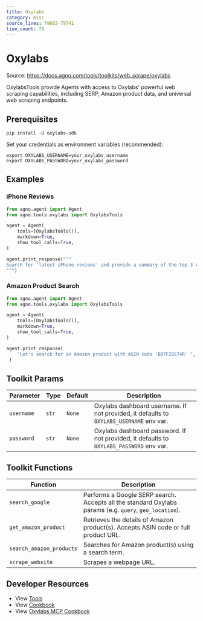 ```yaml
---
title: Oxylabs
category: misc
source_lines: 79662-79741
line_count: 79
---
```


# Oxylabs
Source: https://docs.agno.com/tools/toolkits/web_scrape/oxylabs



OxylabsTools provide Agents with access to Oxylabs' powerful web scraping capabilities, including SERP, Amazon product data, and universal web scraping endpoints.

## Prerequisites

```shell
pip install -U oxylabs-sdk
```

Set your credentials as environment variables (recommended):

```shell
export OXYLABS_USERNAME=your_oxylabs_username
export OXYLABS_PASSWORD=your_oxylabs_password
```

## Examples

### iPhone Reviews

```python
from agno.agent import Agent
from agno.tools.oxylabs import OxylabsTools

agent = Agent(
    tools=[OxylabsTools()],
    markdown=True,
    show_tool_calls=True,
)

agent.print_response("""
Search for 'latest iPhone reviews' and provide a summary of the top 3 results. 
""")
```

### Amazon Product Search

```python
from agno.agent import Agent
from agno.tools.oxylabs import OxylabsTools

agent = Agent(
    tools=[OxylabsTools()],
    markdown=True,
    show_tool_calls=True,
)

agent.print_response(
    "Let's search for an Amazon product with ASIN code 'B07FZ8S74R' ",
 )
```

## Toolkit Params

| Parameter  | Type  | Default | Description                                                                             |
| ---------- | ----- | ------- | --------------------------------------------------------------------------------------- |
| `username` | `str` | `None`  | Oxylabs dashboard username. If not provided, it defaults to `OXYLABS_USERNAME` env var. |
| `password` | `str` | `None`  | Oxylabs dashboard password. If not provided, it defaults to `OXYLABS_PASSWORD` env var. |

## Toolkit Functions

| Function                 | Description                                                                                            |
| ------------------------ | ------------------------------------------------------------------------------------------------------ |
| `search_google`          | Performs a Google SERP search. Accepts all the standard Oxylabs params (e.g. `query`, `geo_location`). |
| `get_amazon_product`     | Retrieves the details of Amazon product(s). Accepts ASIN code or full product URL.                     |
| `search_amazon_products` | Searches for Amazon product(s) using a search term.                                                    |
| `scrape_website`         | Scrapes a webpage URL.                                                                                 |

## Developer Resources

* View [Tools](https://github.com/agno-agi/agno/blob/main/libs/agno/agno/tools/oxylabs.py)
* View [Cookbook](https://github.com/agno-agi/agno/blob/main/cookbook/tools/oxylabs_tools.py)
* View [Oxylabs MCP Cookbook](https://github.com/agno-agi/agno/blob/main/cookbook/tools/mcp/oxylabs.py)


